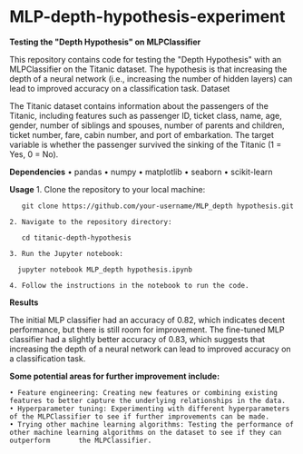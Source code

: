 # MLP-depth-hypothesis-experiment
**Testing the "Depth Hypothesis" on MLPClassifier**

This repository contains code for testing the "Depth Hypothesis" with an MLPClassifier on the Titanic dataset. The hypothesis is that increasing the depth of a neural network (i.e., increasing the number of hidden layers) can lead to improved accuracy on a classification task.
Dataset

The Titanic dataset contains information about the passengers of the Titanic, including features such as passenger ID, ticket class, name, age, gender, number of siblings and spouses, number of parents and children, ticket number, fare, cabin number, and port of embarkation. The target variable is whether the passenger survived the sinking of the Titanic (1 = Yes, 0 = No).

**Dependencies**
    • pandas
    • numpy
    • matplotlib
    • seaborn
    • scikit-learn
    
**Usage**
    1. Clone the repository to your local machine:
    
       git clone https://github.com/your-username/MLP_depth hypothesis.git

    2. Navigate to the repository directory:
    
       cd titanic-depth-hypothesis

    3. Run the Jupyter notebook:
    
      jupyter notebook MLP_depth hypothesis.ipynb
      
    4. Follow the instructions in the notebook to run the code.
    
**Results**

The initial MLP classifier had an accuracy of 0.82, which indicates decent performance, but there is still room for improvement. The fine-tuned MLP classifier had a slightly better accuracy of 0.83, which suggests that increasing the depth of a neural network can lead to improved accuracy on a classification task.

**Some potential areas for further improvement include:**

    • Feature engineering: Creating new features or combining existing features to better capture the underlying relationships in the data.
    • Hyperparameter tuning: Experimenting with different hyperparameters of the MLPClassifier to see if further improvements can be made.
    • Trying other machine learning algorithms: Testing the performance of other machine learning algorithms on the dataset to see if they can outperform       the MLPClassifier.
    



